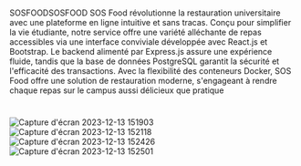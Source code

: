 # 
SOSFOODSOSFOOD
SOS Food révolutionne la restauration universitaire avec une plateforme en ligne intuitive et sans tracas. Conçu pour simplifier la vie étudiante, notre service offre une variété alléchante de repas accessibles via une interface conviviale développée avec React.js et Bootstrap. Le backend alimenté par Express.js assure une expérience fluide, tandis que la base de données PostgreSQL garantit la sécurité et l'efficacité des transactions. Avec la flexibilité des conteneurs Docker, SOS Food offre une solution de restauration moderne, s'engageant à rendre chaque repas sur le campus aussi délicieux que pratique
#
![Capture d'écran 2023-12-13 151903](https://github.com/MontassarTayachi/SOOSFOOD/assets/132301258/8b00c547-fba3-4daf-ba5c-fbe419c4881b)
![Capture d'écran 2023-12-13 152118](https://github.com/MontassarTayachi/SOOSFOOD/assets/132301258/71489757-6f9f-4aca-a5dd-d3719f4c2b92)
![Capture d'écran 2023-12-13 152426](https://github.com/MontassarTayachi/SOOSFOOD/assets/132301258/cb8db977-4f30-4116-92a2-e691f58ad4ba)
![Capture d'écran 2023-12-13 152501](https://github.com/MontassarTayachi/SOOSFOOD/assets/132301258/d61f888d-f20a-4cbc-a99e-cde0e8df80fc)
